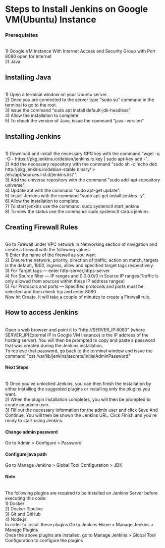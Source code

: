 # Steps to Install Jenkins on Google VM(Ubuntu) Instance #
### Prerequisites ###
</br>
1) Google VM Instance With Internet Access and Security Group with Port 8080 open for internet
</br>
2) Java

## Installing Java ##
</br>
1) Open a terminal window on your Ubuntu server.
</br>
2) Once you are connected to the server type "sudo su" command in the terminal to go to the root.
</br>
3) Issue the command "sudo apt install default-jdk-headless"
</br>
4) Allow the installation to complete
</br>
5) To check the version of Java, issue the command "java -version"

## Installing Jenkins ##
</br>
1) Download and install the necessary GPG key with the command "wget -q -O - https://pkg.jenkins.io/debian/jenkins.io.key | sudo apt-key add -".
</br>
2) Add the necessary repository with the command "sudo sh -c 'echo deb http://pkg.jenkins.io/debian-stable binary/ > /etc/apt/sources.list.d/jenkins.list'".
</br>
3) Add the universe repository with the command "sudo add-apt-repository universe".
</br>
4) Update apt with the command "sudo apt-get update".
</br>
5) Install Jenkins with the command "sudo apt-get install jenkins -y".
</br>
6) Allow the installation to complete.
</br>
7) To start jenkins use the command: sudo systemctl start jenkins
</br>
8) To view the status use the command: sudo systemctl status jenkins

## Creating Firewall Rules ##
</br>
Go to Firewall under VPC network in Networking section of navigation and create a firewall with the following values:
</br>
1) Enter the name of the firewall as you want
</br>
2) Ensure the network, priority, direction of traffic, action on match, targets is the default, 1000, ingress, allow and specified target tags respectively.
</br>
3) For Target tags — enter http-server,https-server
</br>
4) For Source filter — IP ranges and 0.0.0.0/0 in Source IP ranges(Traffic is only allowed from sources within these IP address ranges)
</br>
5) For Protocols and ports — Specified protocols and ports must be selected and then check tcp and enter 8080
</br>
Now hit Create. It will take a couple of minutes to create a Firewall rule.

## How to access Jenkins ##
</br>
Open a web browser and point it to "http://SERVER_IP:8080" (where SERVER_IP(External IP in Google VM Instance) is the IP address of the hosting server). You will then be prompted to copy and paste a password that was created during the Jenkins installation. 
</br>
To retrieve that password, go back to the terminal window and issue the command "cat /var/lib/jenkins/secrets/initialAdminPassword"

#### Next Steps ####
</br>
1) Once you've unlocked Jenkins, you can then finish the installation by either installing the suggested plugins or installing only the plugins you want. 
</br>
2) When the plugin installation completes, you will then be prompted to create an admin user.
</br>
3) Fill out the necessary information for the admin user and click Save And Continue. You will then be shown the Jenkins URL. Click Finish and you're ready to start using Jenkins.

#### Change admin password ####
Go to Admin > Configure > Password

#### Configure java path ####
Go to Manage Jenkins > Global Tool Configuration > JDK

#### Note ####
</br>
The following plugins are required to be installed on Jenkins Server before executing this code:
</br>
1) Docker 
</br>
2) Docker Pipeline
</br>
3) Git and GitHub 
</br>
4) Node.js 
</br>
In order to install these plugins Go to Jenkins Home > Manage Jenkins > Manage Plugins
</br>
Once the above plugins are installed, go to Manage Jenkins > Global Tool Configuration to configure the plugins




